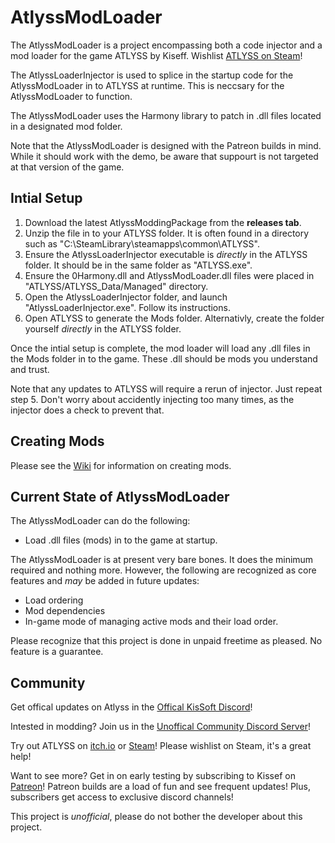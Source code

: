 # AtlyssModLoader
The AtlyssModLoader is a project encompassing both a code injector and a mod loader for the game ATLYSS by Kiseff. Wishlist [ATLYSS on Steam](https://store.steampowered.com/app/2768430/ATLYSS/)!

The AtlyssLoaderInjector is used to splice in the startup code for the AtlyssModLoader in to ATLYSS at runtime. This is neccsary for the AtlyssModLoader to function.

The AtlyssModLoader uses the Harmony library to patch in .dll files located in a designated mod folder.

Note that the AtlyssModLoader is designed with the Patreon builds in mind. While it should work with the demo, be aware that suppourt is not targeted at that version of the game.

## Intial Setup
1. Download the latest AtlyssModdingPackage from the __releases tab__.
2. Unzip the file in to your ATLYSS folder. It is often found in a directory such as "C:\SteamLibrary\steamapps\common\ATLYSS".
3. Ensure the AtlyssLoaderInjector executable is *directly* in the ATLYSS folder. It should be in the same folder as "ATLYSS.exe". 
4. Ensure the 0Harmony.dll and AtlyssModLoader.dll files were placed in "ATLYSS/ATLYSS_Data/Managed" directory.
5. Open the AtlyssLoaderInjector folder, and launch "AtlyssLoaderInjector.exe". Follow its instructions.
6. Open ATLYSS to generate the Mods folder. Alternativly, create the folder yourself *directly* in the ATLYSS folder.

Once the intial setup is complete, the mod loader will load any .dll files in the Mods folder in to the game. These .dll should be mods you understand and trust.

Note that any updates to ATLYSS will require a rerun of injector. Just repeat step 5. Don't worry about accidently injecting too many times, as the injector does a check to prevent that.

## Creating Mods
Please see the [Wiki](https://github.com/Robocat999/AtlyssModLoader/wiki) for information on creating mods.

## Current State of AtlyssModLoader
The AtlyssModLoader can do the following:
- Load .dll files (mods) in to the game at startup.

The AtlyssModLoader is at present very bare bones. It does the minimum required and nothing more. However, the following are recognized as core features and *may* be added in future updates:
- Load ordering
- Mod dependencies
- In-game mode of managing active mods and their load order.

Please recognize that this project is done in unpaid freetime as pleased. No feature is a guarantee.

## Community
Get offical updates on Atlyss in the [Offical KisSoft Discord](https://discord.com/invite/vScP5yUbtk)!

Intested in modding? Join us in the [Unoffical Community Discord Server](https://discord.gg/NWCqdufJ3X)!
  
Try out ATLYSS on [itch.io](https://kiseff.itch.io/atlyss) or [Steam](https://store.steampowered.com/app/2768430/ATLYSS/)! 
  Please wishlist on Steam, it's a great help!
  
Want to see more? Get in on early testing by subscribing to Kissef on [Patreon](https://www.patreon.com/Kiseff)! Patreon builds are a load of fun and see frequent updates! Plus, subscribers get access to exclusive discord channels!

This project is *unofficial*, please do not bother the developer about this project. 
